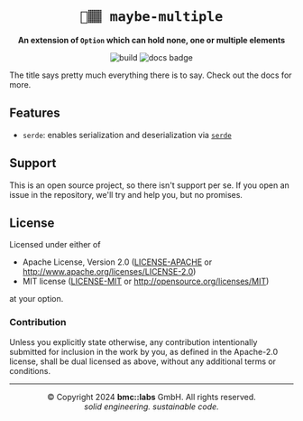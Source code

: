 <div align="center">

# `🎰🏽 maybe-multiple`

**An extension of `Option` which can hold none, one or multiple elements**

![build](https://github.com/bmc-labs/maybe_multiple/actions/workflows/build,yaml/badge.svg?branch=main)
![docs badge](https://img.shields.io/badge/docs-latest-blue?link=https%3A%2F%2Fdocs.rs%2Fmaybe-multiple%2Flatest%2Fmaybe-multiple%2F)

</div>

The title says pretty much everything there is to say. Check out the docs for more.

## Features

- `serde`: enables serialization and deserialization via [`serde`](https://serde.rs/)

## Support

This is an open source project, so there isn't support per se. If you open an issue in the
repository, we'll try and help you, but no promises.


## License

Licensed under either of

- Apache License, Version 2.0 ([LICENSE-APACHE](LICENSE-APACHE) or
  http://www.apache.org/licenses/LICENSE-2.0)
- MIT license ([LICENSE-MIT](LICENSE-MIT) or http://opensource.org/licenses/MIT)

at your option.

### Contribution

Unless you explicitly state otherwise, any contribution intentionally submitted for inclusion in the
work by you, as defined in the Apache-2.0 license, shall be dual licensed as above, without any
additional terms or conditions.

---

<div align="center">
© Copyright 2024 <b>bmc::labs</b> GmbH. All rights reserved.<br />
<em>solid engineering. sustainable code.</em>
</div>
